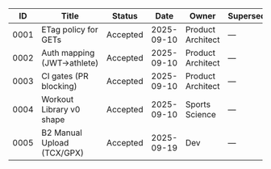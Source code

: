 | ID   | Title                      | Status   | Date       | Owner              | Supersedes | Links                        |
|------|----------------------------|----------|------------|--------------------|------------|-------------------------------|
| 0001 | ETag policy for GETs        | Accepted | 2025-09-10 | Product Architect  | —          | [etag-policy.md](docs/policy/etag-policy.md) |
| 0002 | Auth mapping (JWT→athlete)  | Accepted | 2025-09-10 | Product Architect  | —          | [auth-mapping.md](docs/policy/auth-mapping.md) |
| 0003 | CI gates (PR blocking)      | Accepted | 2025-09-10 | Product Architect  | —          | [ci-gates.md](docs/policy/ci-gates.md) |
| 0004 | Workout Library v0 shape    | Accepted | 2025-09-10 | Sports Science     | —          | [README.md](docs/library/README.md) |
| 0005 | B2 Manual Upload (TCX/GPX) | Accepted | 2025-09-19 | Dev | — | [Spec](../specs/C2-S1-B2-manual-upload.md) |
